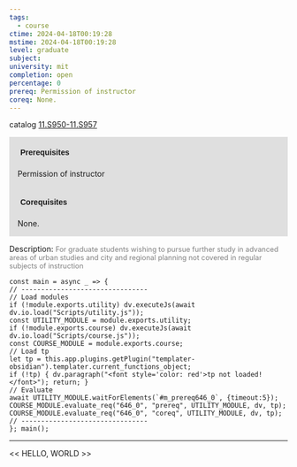 ```yaml
---
tags:
  - course
ctime: 2024-04-18T00:19:28
mstime: 2024-04-18T00:19:28
level: graduate
subject: 
university: mit
completion: open
percentage: 0
prereq: Permission of instructor
coreq: None.
---
```


catalog [11.S950-11.S957](http://student.mit.edu/catalog/m11c.html#11.S957)

<span style="display: block; padding: 15px; background-color: rgb(100, 100, 100, 0.2);"><font id="m_prereq646_0" style="display: block; font-family: Arial, sans-serif; font-weight: bold; padding: 5px">Prerequisites</font><br><span id="prereq646_0">Permission of instructor</span></span>
<span style="display: block; padding: 15px; background-color: rgb(100, 100, 100, 0.2);"><font id="m_coreq646_0" style="display: block; font-family: Arial, sans-serif; font-weight: bold; padding: 5px">Corequisites</font><br><span id="coreq646_0">None.</span></span>

<font style="">Description:</font>
<font style="color: grey; font-size: 0.8rem;">For graduate students wishing to pursue further study in advanced areas of urban studies and city and regional planning not covered in regular subjects of instruction</font>

```dataviewjs
const main = async _ => {
// --------------------------------
// Load modules
if (!module.exports.utility) dv.executeJs(await dv.io.load("Scripts/utility.js"));
const UTILITY_MODULE = module.exports.utility;
if (!module.exports.course) dv.executeJs(await dv.io.load("Scripts/course.js"));
const COURSE_MODULE = module.exports.course;
// Load tp
let tp = this.app.plugins.getPlugin("templater-obsidian").templater.current_functions_object;
if (!tp) { dv.paragraph("<font style='color: red'>tp not loaded!</font>"); return; }
// Evaluate
await UTILITY_MODULE.waitForElements(`#m_prereq646_0`, {timeout:5});
COURSE_MODULE.evaluate_req("646_0", "prereq", UTILITY_MODULE, dv, tp);
COURSE_MODULE.evaluate_req("646_0", "coreq", UTILITY_MODULE, dv, tp);
// --------------------------------
}; main();
```

---

<< HELLO, WORLD >>
